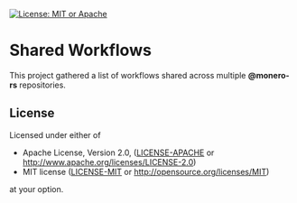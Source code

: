 [![License: MIT or Apache](https://img.shields.io/badge/License-MIT%20or%20Apache%202.0-yellow.svg)](./COPYRIGHT)

# Shared Workflows

This project gathered a list of workflows shared across multiple **@monero-rs** repositories.

## License

Licensed under either of

- Apache License, Version 2.0, ([LICENSE-APACHE](LICENSE-APACHE) or
  http://www.apache.org/licenses/LICENSE-2.0)
- MIT license ([LICENSE-MIT](LICENSE-MIT) or http://opensource.org/licenses/MIT)

at your option.

